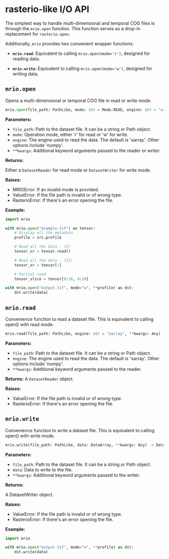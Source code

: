# rasterio-like I/O API

The simplest way to handle multi-dimensional and temporal COG files 
is through the `mrio.open` function. This function serves as a drop-in 
replacement for `rasterio.open`.

Additionally, `mrio` provides two convenient wrapper functions:

- **`mrio.read`**: Equivalent to calling `mrio.open(mode='r')`, designed for reading data.

- **`mrio.write`**: Equivalent to calling `mrio.open(mode='w')`, designed for writing data.


## `mrio.open`

Opens a multi-dimensional or temporal COG file in read or write mode.

```python
mrio.open(file_path: PathLike, mode: str = Mode.READ, engine: str = "xarray", **kwargs: Any) -> DatasetReader | DatasetWriter:
```

**Parameters:**

- `file_path`: Path to the dataset file. It can be a string or Path object.
- `mode`: Operation mode, either 'r' for read or 'w' for write.
- `engine`: The engine used to read the data. The default is 'xarray'. Other options include 'numpy'.
- `**kwargs`: Additional keyword arguments passed to the reader or writer.

**Returns:**

Either a `DatasetReader` for read mode or `DatasetWriter` for write mode.

**Raises:**

- MRIOError: If an invalid mode is provided.
- ValueError: If the file path is invalid or of wrong type.
- RasterioError: If there's an error opening the file.

**Example:**

```python
import mrio

with mrio.open("example.tif") as tensor:
    # Display all the metadata
    profile = src.profile

    # Read all the data - (I)
    tensor_xr = tensor.read()

    # Read all the data - (II)
    tensor_xr = tensor[:]

    # Partial read
    tensor_slice = tensor[0:10, 0:10]

with mrio.open("output.tif", mode="w", **profile) as dst:
    dst.write(data)
```


## `mrio.read`

Convenience function to read a dataset file. This is equivalent to calling open() with read mode.

```python
mrio.read(file_path: PathLike, engine: str = "xarray", **kwargs: Any) -> DatasetReader:
```

**Parameters:**

- `file_path`: Path to the dataset file. It can be a string or Path object.
- `engine`: The engine used to read the data. The default is 'xarray'. Other options include 'numpy'.
- `**kwargs`: Additional keyword arguments passed to the reader.

**Returns:**
    A `DatasetReader` object.

**Raises:**

- ValueError: If the file path is invalid or of wrong type.
- RasterioError: If there's an error opening the file.


## `mrio.write`

Convenience function to write a dataset file. This is equivalent to calling open() with write mode.

```python
mrio.write(file_path: PathLike, data: DataArray, **kwargs: Any) -> DatasetWriter:
```

**Parameters:**

- `file_path`: Path to the dataset file. It can be a string or Path object.
- `data`: Data to write to the file.
- `**kwargs`: Additional keyword arguments passed to the writer.

**Returns:**

A DatasetWriter object.

**Raises:**

- ValueError: If the file path is invalid or of wrong type.
- RasterioError: If there's an error opening the file.

**Example:**

```python
import mrio

with mrio.open("output.tif", mode="w", **profile) as dst:
    dst.write(data)
```
